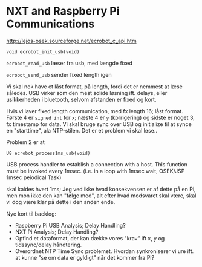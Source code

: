 # NXT and Raspberry Pi Communications

http://lejos-osek.sourceforge.net/ecrobot_c_api.htm

`void ecrobot_init_usb(void)`

`ecrobot_read_usb` læser fra usb, med længde fixed

`ecrobot_send_usb` sender fixed length igen

Vi skal nok have et låst format, på length, fordi det er nemmest at læse således. USB virker som den mest solide løsning ift. delays, eller usikkerheden i bluetooth, selvom afstanden er fixed og kort.

Hvis vi laver fixed length communication, med fx length 16; låst format. Første 4 er `signed int` for `x`; næste 4 er `y` (korrigering) og sidste er noget 3, fx timestamp for data. Vi skal bruge sync over USB og initialize til at synce en "starttime", ala NTP-stilen. Det er et problem vi skal løse..

Problem 2 er at

`U8 ecrobot_process1ms_usb(void)`

USB process handler to establish a connection with a host. This function must be invoked every 1msec. (i.e. in a loop with 1msec wait, OSEK/JSP 1msec peiodical Task)

skal kaldes hvert 1ms; Jeg ved ikke hvad konsekvensen er af dette på en Pi, men mon ikke den kan "følge med", alt efter hvad modsvaret skal være, skal vi dog være klar på dette i den anden ende.


Nye kort til backlog:
 * Raspberry Pi USB Analysis; Delay Handling?
 * NXT Pi Analysis; Delay Handling?
 * Opfind et dataformat, der kan dække vores "krav" ift x, y og tidssync/delay håndtering.
 * Overordnet NTP Time Sync problemet. Hvordan synkroniserer vi ure ift. at kunne "se om data er gyldigt" når det kommer fra Pi?
